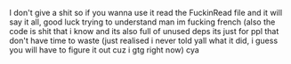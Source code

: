 I don't give a shit so if you wanna use it read the FuckinRead file and it will say it all, good luck trying to understand man im fucking french (also the code is shit that i know and its also full of unused deps its just for ppl that don't have time to waste (just realised i never told yall what it did, i guess you will have to figure it out cuz i gtg right now) cya
